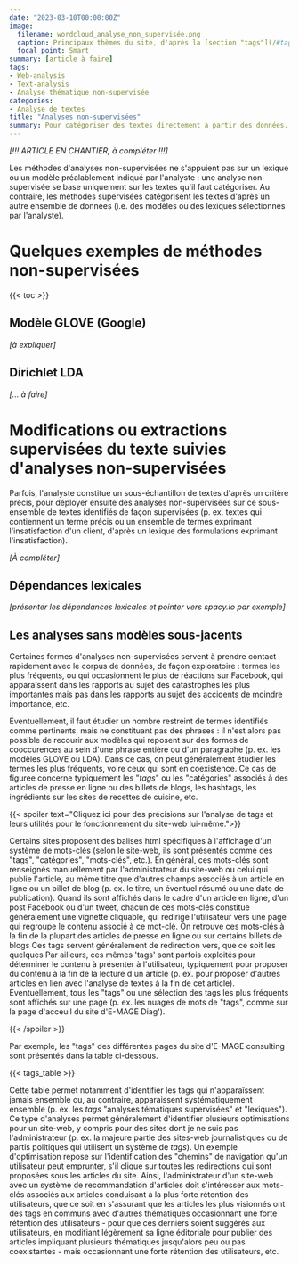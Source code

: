 ```yaml
---
date: "2023-03-10T00:00:00Z"
image:
  filename: wordcloud_analyse_non_supervisée.png
  caption: Principaux thèmes du site, d'après la [section "tags"](/#tag_cloud)
  focal_point: Smart
summary: [article à faire]
tags:
- Web-analysis
- Text-analysis
- Analyse thématique non-supervisée
categories:
- Analyse de textes
title: "Analyses non-supervisées"
summary: Pour catégoriser des textes directement à partir des données, sans s'appuyer sur des modélisations ou des lexiques sélectionnés au préalable par l'analyste. 
---
```

*[!!! ARTICLE EN CHANTIER, à compléter !!!]*

Les méthodes d'analyses non-supervisées ne s'appuient pas sur un lexique ou un modèle préalablement indiqué par l'analyste : une analyse non-supervisée se base uniquement sur les textes qu'il faut catégoriser. Au contraire, les méthodes supervisées catégorisent les textes d'après un autre ensemble de données (i.e. des modèles ou des lexiques sélectionnés par l'analyste). 


# Quelques exemples de méthodes non-supervisées

{{< toc >}}

## Modèle GLOVE (Google)
*[à expliquer]*

## Dirichlet LDA
*[... à faire]*

# Modifications ou extractions supervisées du texte suivies d'analyses non-supervisées
Parfois, l'analyste constitue un sous-échantillon de textes d'après un critère précis, pour déployer ensuite des analyses non-supervisées sur ce sous-ensemble de textes identifiés de façon supervisées (p. ex. textes qui contiennent un terme précis ou un ensemble de termes exprimant l'insatisfaction d'un client, d'après un lexique des formulations exprimant l'insatisfaction). 

*[À compléter]*

## Dépendances lexicales
*[présenter les dépendances lexicales et pointer vers spacy.io par exemple]*

## Les analyses sans modèles sous-jacents 
Certaines formes d'analyses non-supervisées servent à prendre contact rapidement avec le corpus de données, de façon exploratoire : termes les plus fréquents, ou qui occasionnent le plus de réactions sur Facebook, qui apparaîssent dans les rapports au sujet des catastrophes les plus importantes mais pas dans les rapports au sujet des accidents de moindre importance, etc. 

Éventuellement, il faut étudier un nombre restreint de termes identifiés comme pertinents, mais ne constituant pas des phrases : il n'est alors pas possible de recourir aux modèles qui reposent sur des formes de cooccurences au sein d'une phrase entière ou d'un paragraphe (p. ex. les modèles GLOVE ou LDA). Dans ce cas, on peut généralement étudier les termes les plus fréquents, voire ceux qui sont en coexistence. Ce cas de figuree concerne typiquement les "*tags*" ou les "catégories" associés à des articles de presse en ligne ou des billets de blogs, les hashtags, les ingrédients sur les sites de recettes de cuisine, etc.


{{< spoiler text="Cliquez ici pour des précisions sur l'analyse de tags et leurs utilités pour le fonctionnement du site-web lui-même.">}}

Certains sites proposent des balises html spécifiques à l'affichage d'un système de mots-clés (selon le site-web, ils sont présentés comme des "tags", "catégories", "mots-clés", etc.). En général, ces mots-clés sont renseignés manuellement par l'administrateur du site-web ou celui qui publie l'article, au même titre que d'autres champs associés à un article en ligne ou un billet de blog (p. ex. le titre, un éventuel résumé ou une date de publication). Quand ils sont affichés dans le cadre d'un article en ligne, d'un post Facebook ou d'un tweet, chacun de ces mots-clés constitue généralement une vignette cliquable, qui redirige l'utilisateur vers une page qui regroupe le contenu associé à ce mot-clé. On retrouve ces mots-clés à la fin de la plupart des articles de presse en ligne ou sur certains billets de blogs Ces tags servent généralement de redirection vers, que ce soit les quelques  Par ailleurs, ces mêmes 'tags' sont parfois exploités pour déterminer le contenu à présenter à l'utilisateur, typiquement pour proposer du contenu à la fin de la lecture d'un article (p. ex. pour proposer d'autres articles en lien avec l'analyse de textes à la fin de cet article). Éventuellement, tous les "tags" ou une sélection des tags les plus fréquents sont affichés sur une page (p. ex. les nuages de mots de "tags", comme sur la page d'acceuil du site d'E-MAGE Diag').

{{< /spoiler >}}

Par exemple, les "tags" des différentes pages du site d'E-MAGE consulting sont présentés dans la table ci-dessous.

<div class="table-responsive">
  {{< tags_table >}}  
</div>

 Cette table permet notamment d'identifier les tags qui n'apparaîssent jamais ensemble ou, au contraire, apparaissent systématiquement ensemble (p. ex. les *tags* "analyses tématiques supervisées" et "lexiques"). Ce type d'analyses permet généralement d'identifier plusieurs optimisations pour un site-web, y compris pour des sites dont je ne suis pas l'administrateur (p. ex. la majeure partie des sites-web journalistiques ou de partis politiques qui utilisent un système de *tags*). Un exemple d'optimisation repose sur l'identification des "chemins" de navigation qu'un utilisateur peut emprunter, s'il clique sur toutes les redirections qui sont proposées sous les articles du site. Ainsi, l'administrateur d'un site-web avec un système de recommandation d'articles doit s'intéresser aux mots-clés associés aux articles conduisant à la plus forte rétention des utilisateurs, que ce soit en s'assurant que les articles les plus visionnés ont des tags en communs avec d'autres thématiques occasionnant une forte rétention des utilisateurs - pour que ces derniers soient suggérés aux utilisateurs, en modifiant légèrement sa ligne éditoriale pour publier des articles impliquant plusieurs thématiques jusqu'alors peu ou pas coexistantes - mais occasionnant une forte rétention des utilisateurs, etc.
 
<!-- 
CI DESSOUS TU UTILISE UNE TABLE PRODUITE PARR UN MIX DE CODES HTML ET DE HUGO SHORTCODE renseignés dans layouts/shortcodes/tags_table.html
-->


<!-- CI DESSOUS UN GRAPH DE RELATION UN PEU NAZBROQUE MAIS QUI A LE MERITE D'ETRE FONCTIONNEL -->
 
 